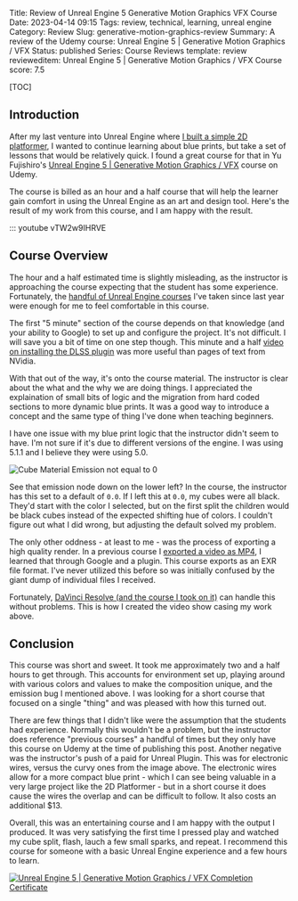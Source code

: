 Title: Review of Unreal Engine 5 Generative Motion Graphics VFX Course
Date: 2023-04-14 09:15
Tags: review, technical, learning, unreal engine
Category: Review
Slug: generative-motion-graphics-review
Summary: A review of the Udemy course: Unreal Engine 5 | Generative Motion Graphics / VFX
Status: published
Series: Course Reviews
template: review
revieweditem: Unreal Engine 5 | Generative Motion Graphics / VFX Course
score: 7.5

[TOC]

## Introduction

After my last venture into Unreal Engine where [I built a simple 2D platformer][1], I wanted to continue learning about blue prints,
but take a set of lessons that would be relatively quick. I found a great course for that in Yu Fujishiro's 
[Unreal Engine 5 | Generative Motion Graphics / VFX][course] course on Udemy.

The course is billed as an hour and a half course that will help the learner gain comfort in using the Unreal Engine as an art
and design tool. Here's the result of my work from this course, and I am happy with the result.

::: youtube vTW2w9IHRVE

## Course Overview

The hour and a half estimated time is slightly misleading, as the instructor is approaching the course expecting that the 
student has some experience. Fortunately, the [handful of Unreal Engine courses][2] I've taken since last year were enough for 
me to feel comfortable in this course.

The first "5 minute" section of the course depends on that knowledge (and your ability to Google) to set up and configure the project.
It's not difficult. I will save you a bit of time on one step though. This minute and a half [video on installing the DLSS plugin][3] 
was more useful than pages of text from NVidia. 

With that out of the way, it's onto the course material. The instructor is clear about the what and the why we are doing things.
I appreciated the explaination of small bits of logic and the migration from hard coded sections to more dynamic blue prints. It 
was a good way to introduce a concept and the same type of thing I've done when teaching beginners. 

I have one issue with my blue print logic that the instructor didn't seem to have. I'm not sure if it's due to different versions
of the engine. I was using 5.1.1 and I believe they were using 5.0. 

![Cube Material Emission not equal to 0][4]

See that emission node down on the lower left? In the course, the instructor has this set to a default of `0.0`. If I left this at 
`0.0`, my cubes were all black. They'd start with the color I selected, but on the first split the children would be black cubes
instead of the expected shifting hue of colors. I couldn't figure out what I did wrong, but adjusting the default solved my
problem.

The only other oddness - at least to me - was the process of exporting a high quality render. In a previous course I 
[exported a video as MP4][5], I learned that through Google and a plugin. This course exports as an EXR file format. I've never
utilized this before so was initially confused by the giant dump of individual files I received. 

Fortunately, [DaVinci Resolve (and the course I took on it)][6] can handle this without problems. This is how I created the 
video show casing my work above.

## Conclusion

This course was short and sweet. It took me approximately two and a half hours to get through. This accounts for environment set up,
playing around with various colors and values to make the composition unique, and the emission bug I mentioned above. I was looking 
for a short course that focused on a single "thing" and was pleased with how this turned out.

There are few things that I didn't like were the assumption that the students had experience. Normally this wouldn't be a problem, but
the instructor does reference "previous courses" a handful of times but they only have this course on Udemy at the time of publishing
this post. Another negative was the instructor's push of a paid for Unreal Plugin. This was for electronic wires, versus the curvy 
ones from the image above. The electronic wires allow for a more compact blue print - which I can see being valuable in a very large
project like the 2D Platformer - but in a short course it does cause the wires the overlap and can be difficult to follow. It also
costs an additional $13.

Overall, this was an entertaining course and I am happy with the output I produced. It was very satisfying the first time I pressed
play and watched my cube split, flash, lauch a few small sparks, and repeat. I recommend this course for someone with a basic 
Unreal Engine experience and a few hours to learn.


[![Unreal Engine 5 | Generative Motion Graphics / VFX Completion Certificate][certificate]][courselink]


 [1]: {filename}2023_04_11_make_2d_platformer_in_unreal5.md
 [2]: https://andrewwegner.com/tag/unreal-engine.html
 [3]: https://www.youtube.com/watch?v=BBx0a6rNgvI
 [4]: {attach}images/cube_material_emission.png
 [5]: {filename}2022_10_18_beginners_building_environment.md
 [6]: {filename}2023_03_03_davinci_beginner_to_advanced.md
 [course]: https://www.udemy.com/course/ue5-procedural-vfx-motion-graphics/
 [certificate]: {attach}images/udemy-generative-motion-graphics.jpg
 [courselink]: https://www.udemy.com/certificate/UC-ce71bf81-06b7-41f4-bbbd-934670454295/
